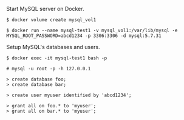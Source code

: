 Start MySQL server on Docker.

```
$ docker volume create mysql_vol1

$ docker run --name mysql-test1 -v mysql_vol1:/var/lib/mysql -e MYSQL_ROOT_PASSWORD=abcd1234 -p 3306:3306 -d mysql:5.7.31
```

Setup MySQL's databases and users.

```
$ docker exec -it mysql-test1 bash -p

# mysql -u root -p -h 127.0.0.1

> create database foo;
> create database bar;

> create user myuser identified by 'abcd1234';

> grant all on foo.* to 'myuser';
> grant all on bar.* to 'myuser';
```
